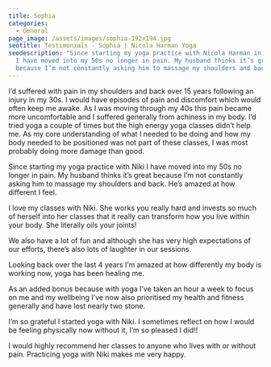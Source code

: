```yaml
---
title: Sophia
categories:
  - General
page_image: /assets/images/sophia-192x194.jpg
seotitle: Testimonials - Sophia | Nicola Harman Yoga
seodescription: "Since starting my yoga practice with Nicola Harman in Shoreham
  I have moved into my 50s no longer in pain. My husband thinks it’s great
  because I’m not constantly asking him to massage my shoulders and back. "
---
```

I’d suffered with pain in my shoulders and back over 15 years following an injury in my 30s. I would have episodes of pain and discomfort which would often keep me awake. As I was moving through my 40s this pain became more uncomfortable and I suffered generally from achiness in my body. I’d tried yoga a couple of times but the high energy yoga classes didn’t help me. As my core understanding of what I needed to be doing and how my body needed to be positioned was not part of these classes, I was most probably doing more damage than good. 

Since starting my yoga practice with Niki I have moved into my 50s no longer in pain. My husband thinks it’s great because I’m not constantly asking him to massage my shoulders and back. He’s amazed at how different I feel.

I love my classes with Niki. She works you really hard and invests so much of herself into her classes that it really can transform how you live within your body. She literally oils your joints! 

We also have a lot of fun and although she has very high expectations of our efforts, there’s also lots of laughter in our sessions. 

Looking back over the last 4 years I’m amazed at how differently my body is working now, yoga has been healing me.

As an added bonus because with yoga I’ve taken an hour a week to focus on me and my wellbeing I’ve now also prioritised my health and fitness generally and have lost nearly two stone.

I’m so grateful I started yoga with Niki. I sometimes reflect on how I would be feeling physically now without it, I’m so pleased I did!!

I would highly recommend her classes to anyone who lives with or without pain. Practicing yoga with Niki makes me very happy.